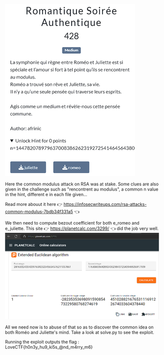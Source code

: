 ![Challenge Description](files/chall.png)

Here the common modulus attack on RSA was at stake.
Some clues are also given in the challenge such as "rencontrent au modulus", a common n value in the hint, different e in each file given...

Read more abouut it here 👉 https://infosecwriteups.com/rsa-attacks-common-modulus-7bdb34f331a5 👈

We then need to compute bezout coefficient for both e_romeo and e_juliette.
This site 👉 https://planetcalc.com/3299/ 👈 did the job very well.
![Bezout's coeffcients computation](files/coefficient_bezout.png)

All we need now is to abuse of that so as to discover the common idea on both Roméo and Juliette's mind.
Take a look at solve.py to see the exploit.

Running the exploit outputs the flag : LoveCTF{h0n3y_hu9_ki5s_@nd_m4rry_m6}